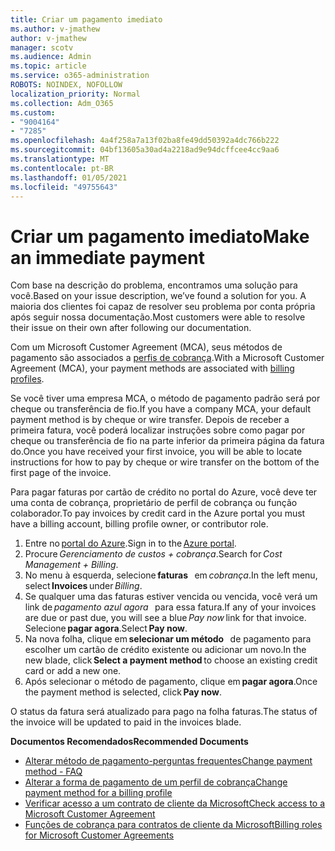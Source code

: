 ```yaml
---
title: Criar um pagamento imediato
ms.author: v-jmathew
author: v-jmathew
manager: scotv
ms.audience: Admin
ms.topic: article
ms.service: o365-administration
ROBOTS: NOINDEX, NOFOLLOW
localization_priority: Normal
ms.collection: Adm_O365
ms.custom:
- "9004164"
- "7285"
ms.openlocfilehash: 4a4f258a7a13f02ba8fe49dd50392a4dc766b222
ms.sourcegitcommit: 04bf13605a30ad4a2218ad9e94dcffcee4cc9aa6
ms.translationtype: MT
ms.contentlocale: pt-BR
ms.lasthandoff: 01/05/2021
ms.locfileid: "49755643"
---
```

# <a name="make-an-immediate-payment"></a><span data-ttu-id="6ce56-102">Criar um pagamento imediato</span><span class="sxs-lookup"><span data-stu-id="6ce56-102">Make an immediate payment</span></span>

<span data-ttu-id="6ce56-103">Com base na descrição do problema, encontramos uma solução para você.</span><span class="sxs-lookup"><span data-stu-id="6ce56-103">Based on your issue description, we’ve found a solution for you.</span></span> <span data-ttu-id="6ce56-104">A maioria dos clientes foi capaz de resolver seu problema por conta própria após seguir nossa documentação.</span><span class="sxs-lookup"><span data-stu-id="6ce56-104">Most customers were able to resolve their issue on their own after following our documentation.</span></span>

<span data-ttu-id="6ce56-105">Com um Microsoft Customer Agreement (MCA), seus métodos de pagamento são associados a [perfis de cobrança](https://docs.microsoft.com/azure/billing/billing-how-to-change-credit-card?WT.mc_id=Portal-Microsoft_Azure_Support#change-payment-method-for-a-billing-profile).</span><span class="sxs-lookup"><span data-stu-id="6ce56-105">With a Microsoft Customer Agreement (MCA), your payment methods are associated with [billing profiles](https://docs.microsoft.com/azure/billing/billing-how-to-change-credit-card?WT.mc_id=Portal-Microsoft_Azure_Support#change-payment-method-for-a-billing-profile).</span></span>

<span data-ttu-id="6ce56-106">Se você tiver uma empresa MCA, o método de pagamento padrão será por cheque ou transferência de fio.</span><span class="sxs-lookup"><span data-stu-id="6ce56-106">If you have a company MCA, your default payment method is by cheque or wire transfer.</span></span> <span data-ttu-id="6ce56-107">Depois de receber a primeira fatura, você poderá localizar instruções sobre como pagar por cheque ou transferência de fio na parte inferior da primeira página da fatura do.</span><span class="sxs-lookup"><span data-stu-id="6ce56-107">Once you have received your first invoice, you will be able to locate instructions for how to pay by cheque or wire transfer on the bottom of the first page of the invoice.</span></span>

<span data-ttu-id="6ce56-108">Para pagar faturas por cartão de crédito no portal do Azure, você deve ter uma conta de cobrança, proprietário de perfil de cobrança ou função colaborador.</span><span class="sxs-lookup"><span data-stu-id="6ce56-108">To pay invoices by credit card in the Azure portal you must have a billing account, billing profile owner, or contributor role.</span></span>

1. <span data-ttu-id="6ce56-109">Entre no [portal do Azure](https://portal.azure.com/).</span><span class="sxs-lookup"><span data-stu-id="6ce56-109">Sign in to the [Azure portal](https://portal.azure.com/).</span></span>
2. <span data-ttu-id="6ce56-110">Procure *Gerenciamento de custos + cobrança*.</span><span class="sxs-lookup"><span data-stu-id="6ce56-110">Search for *Cost Management + Billing*.</span></span>
3. <span data-ttu-id="6ce56-111">No menu à esquerda, selecione **faturas**   em *cobrança*.</span><span class="sxs-lookup"><span data-stu-id="6ce56-111">In the left menu, select **Invoices** under *Billing*.</span></span>
4. <span data-ttu-id="6ce56-112">Se qualquer uma das faturas estiver vencida ou vencida, você verá um link de *pagamento azul agora*   para essa fatura.</span><span class="sxs-lookup"><span data-stu-id="6ce56-112">If any of your invoices are due or past due, you will see a blue *Pay now* link for that invoice.</span></span> <span data-ttu-id="6ce56-113">Selecione **pagar agora**.</span><span class="sxs-lookup"><span data-stu-id="6ce56-113">Select **Pay now**.</span></span>
5. <span data-ttu-id="6ce56-114">Na nova folha, clique em **selecionar um método**   de pagamento para escolher um cartão de crédito existente ou adicionar um novo.</span><span class="sxs-lookup"><span data-stu-id="6ce56-114">In the new blade, click **Select a payment method** to choose an existing credit card or add a new one.</span></span>
6. <span data-ttu-id="6ce56-115">Após selecionar o método de pagamento, clique em **pagar agora**.</span><span class="sxs-lookup"><span data-stu-id="6ce56-115">Once the payment method is selected, click **Pay now**.</span></span>

<span data-ttu-id="6ce56-116">O status da fatura será atualizado para pago na folha faturas.</span><span class="sxs-lookup"><span data-stu-id="6ce56-116">The status of the invoice will be updated to paid in the invoices blade.</span></span>

<span data-ttu-id="6ce56-117">**Documentos Recomendados**</span><span class="sxs-lookup"><span data-stu-id="6ce56-117">**Recommended Documents**</span></span>

- [<span data-ttu-id="6ce56-118">Alterar método de pagamento-perguntas frequentes</span><span class="sxs-lookup"><span data-stu-id="6ce56-118">Change payment method - FAQ</span></span>](https://docs.microsoft.com/azure/billing/billing-how-to-change-credit-card?WT.mc_id=Portal-Microsoft_Azure_Support#frequently-asked-questions)
- [<span data-ttu-id="6ce56-119">Alterar a forma de pagamento de um perfil de cobrança</span><span class="sxs-lookup"><span data-stu-id="6ce56-119">Change payment method for a billing profile</span></span>](https://docs.microsoft.com/azure/cost-management-billing/manage/change-credit-card?WT.mc_id=Portal-Microsoft_Azure_Support#manage-credit-cards-for-a-microsoft-customer-agreement)
- [<span data-ttu-id="6ce56-120">Verificar acesso a um contrato de cliente da Microsoft</span><span class="sxs-lookup"><span data-stu-id="6ce56-120">Check access to a Microsoft Customer Agreement</span></span>](https://docs.microsoft.com/azure/cost-management-billing/manage/change-credit-card?WT.mc_id=Portal-Microsoft_Azure_Support%22%20%5Cl%20%22manage-credit-cards-for-a-microsoft-customer-agreement%22%20%5Ct%20%22_blank#check-the-type-of-your-account)
- [<span data-ttu-id="6ce56-121">Funções de cobrança para contratos de cliente da Microsoft</span><span class="sxs-lookup"><span data-stu-id="6ce56-121">Billing roles for Microsoft Customer Agreements</span></span>](https://docs.microsoft.com/azure/cost-management-billing/manage/understand-mca-roles)
